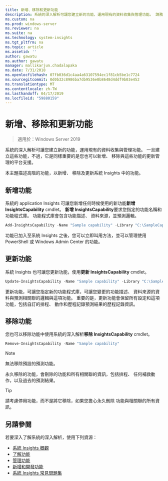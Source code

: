 ```yaml
---
title: 新增、移除和更新功能
description: 系統的深入解析可讓您建立新的功能，運用現有的資料收集與管理功能。 請務必也有新增、 移除與這些功能的更新管理的平台支援。 本主題描述高階的功能，以新增、 移除及更新系統 Insights 中的功能。
ms.custom: na
ms.prod: windows-server
ms.reviewer: na
ms.suite: na
ms.technology: system-insights
ms.tgt_pltfrm: na
ms.topic: article
ms.assetid: ''
author: gawatu
ms.author: gawatu
manager: mallikarjun.chadalapaka
ms.date: 7/31/2018
ms.openlocfilehash: 07fb036d1c4aa4a63107594ec1f81cb5be1c7724
ms.sourcegitcommit: 0d0b32c8986ba7db9536e0b8648d4ddf9b03e452
ms.translationtype: MT
ms.contentlocale: zh-TW
ms.lasthandoff: 04/17/2019
ms.locfileid: "59880159"
---
```

# <a name="adding-removing-and-updating-capabilities"></a>新增、移除和更新功能

>適用於：Windows Server 2019

系統的深入解析可讓您建立新的功能，運用現有的資料收集與管理功能。 一旦建立這些功能，不過，它是同樣重要的是您也可以新增、 移除與這些功能的更新管理的平台支援。 

本主題描述高階的功能，以新增、 移除及更新系統 Insights 中的功能。 

## <a name="adding-a-capability"></a>新增功能
系統的 application Insights 可讓您新增任何時候使用的新功能**新增 InsightsCapability** cmdlet。 **新增 InsightsCapability**要求您指定的功能名稱和功能程式庫。 功能程式庫會包含功能描述、 資料來源，並預測邏輯。

```PowerShell
Add-InsightsCapability -Name "Sample capability" -Library "C:\SampleCapability.dll"
```

功能已加入至系統 Insights 之後，您可以立即叫用方法，並可以管理使用 PowerShell 或 Windows Admin Center 的功能。 

## <a name="updating-a-capability"></a>更新功能
系統 Insights 也可讓您更新功能，使用**更新 InsightsCapability** cmdlet。

```PowerShell
Update-InsightsCapability -Name "Sample capability" -Library "C:\SampleCapabilityv2.dll"
```

更新功能，可讓您指定新的功能程式庫，可讓您變更的功能描述、 資料來源的資料與預測相關聯的邏輯與這項功能。 重要的是，更新功能會保留所有設定和這項功能，包括自訂的排程、 動作和歷程記錄預測結果的歷程記錄資訊。 

## <a name="removing-a-capability"></a>移除功能
您也可以移除功能中使用系統的深入解析**移除 InsightsCapability** cmdlet。 

```PowerShell
Remove-InsightsCapability -Name "Sample capability" 
```
>[!NOTE]
>無法移除預設的預測功能。

永久移除的功能，會刪除的功能和所有相關聯的資訊，包括排程、 任何補救動作，以及過去的預測結果。 

>[!TIP]
>請考慮停用功能，而不是將它移除，如果您擔心永久刪除 功能與相關聯的所有資訊。 

## <a name="see-also"></a>另請參閱
若要深入了解系統的深入解析，使用下列資源：

- [系統 Insights 概觀](overview.md)
- [了解功能](understanding-capabilities.md)
- [管理功能](managing-capabilities.md)
- [新增和開發功能](adding-and-developing-capabilities.md)
- [系統 Insights 常見問題集](faq.md)